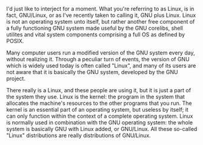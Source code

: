 I'd just like to interject for a moment. What you're referring to as Linux, is
in fact, GNU/Linux, or as I've recently taken to calling it, GNU plus Linux.
Linux is not an operating system unto itself, but rather another free component
of a fully functioning GNU system made useful by the GNU corelibs, shell
utilites and vital system components comprising a full OS as defined by POSIX.

Many computer users run a modified version of the GNU system every day, without
realizing it. Through a peculiar turn of events, the version of GNU which is
widely used today is often called "Linux", and many of its users are not aware
that it is basically the GNU system, developed by the GNU project.

There really is a Linux, and these people are using it, but it is just a part
of the system they use. Linux is the kernel: the program in the system that
allocates the machine's resources to the other programs that you run. The
kernel is an essential part of an operating system, but useless by itself;
it can only function within the context of a complete operating system. Linux
is normally used in combination with the GNU operating system: the whole system
is basically GNU with Linux added, or GNU/Linux. All these so-called "Linux"
distributions are really distributions of GNU/Linux.
